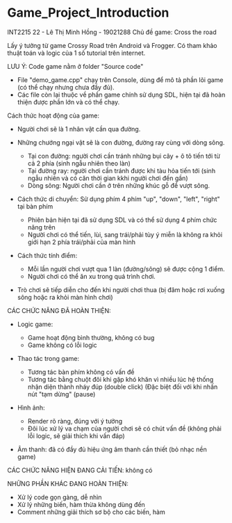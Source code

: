 # Game_Project_Introduction

INT2215 22 - Lê Thị Minh Hồng - 19021288
Chủ đề game: Cross the road



Lấy ý tưởng từ game Crossy Road trên Android và Frogger.
Có tham khảo thuật toán và logic của 1 số tutorial trên internet.



LƯU Ý: Code game nằm ở folder "Source code"
  + File "demo_game.cpp" chạy trên Console, dùng để mô tả phần lõi game (có thể chạy nhưng chưa đầy đủ).
  + Các file còn lại thuộc về phần game chính sử dụng SDL, hiện tại đã hoàn thiện được phần lớn và có thể chạy.



Cách thức hoạt động của game:

- Người chơi sẽ là 1 nhân vật cần qua đường.

- Những chướng ngại vật sẽ là con đường, đường ray cùng với dòng sông.
    + Tại con đường: người chơi cần tránh những bụi cây + ô tô tiến tới từ cả 2 phía (sinh ngẫu nhiên theo làn)
    + Tại đường ray: người chơi cần tránh được khi tàu hỏa tiến tới (sinh ngẫu nhiên và có căn thời gian kkhi người chơi đến gần)
    + Dòng sông: Người chơi cần ở trên những khúc gỗ để vượt sông.

- Cách thức di chuyển: Sử dụng phím 4 phím "up", "down", "left", "right" tại bàn phím
  + Phiên bản hiện tại đã sử dụng SDL và có thể sử dụng 4 phím chức năng trên
  + Người chơi có thể tiến, lùi, sang trái/phải tùy ý miễn là không ra khỏi giới hạn 2 phía trái/phải của màn hình

- Cách thức tính điểm:
  + Mỗi lần người chơi vượt qua 1 làn (đường/sông) sẽ được cộng 1 điểm.
  + Người chơi có thể ăn xu trong quá trình chơi.

- Trò chơi sẽ tiếp diễn cho đến khi người chơi thua (bị đâm hoặc rơi xuống sông hoặc ra khỏi màn hình chơi)



CÁC CHỨC NĂNG ĐÃ HOÀN THIỆN:

- Logic game:
  + Game hoạt động bình thường, không có bug
  + Game không có lỗi logic
- Thao tác trong game:
  + Tương tác bàn phím không có vấn đề
  + Tương tác bằng chuột đôi khi gặp khó khăn vì nhiều lúc hệ thống nhận diện thành nháy đúp (double click)
      (Đặc biệt đối với khi nhấn nút "tạm dừng" (pause)
      
- Hình ảnh:
  + Render rõ ràng, đúng với ý tưởng
  + Đôi lúc xử lý va chạm của người chơi sẽ có chút vấn đề (không phải lỗi logic, sẽ giải thích khi vấn đáp)
  
- Âm thanh: đã có đầy đủ hiệu ứng âm thanh cần thiết (bỏ nhạc nền game)



CÁC CHỨC NĂNG HIỆN ĐANG CẢI TIẾN: không có


NHỮNG PHẦN KHÁC ĐANG HOÀN THIỆN:

- Xử lý code gọn gàng, dễ nhìn
- Xử lý những biến, hàm thừa không dùng đến
- Comment những giải thích sơ bộ cho các biến, hàm
